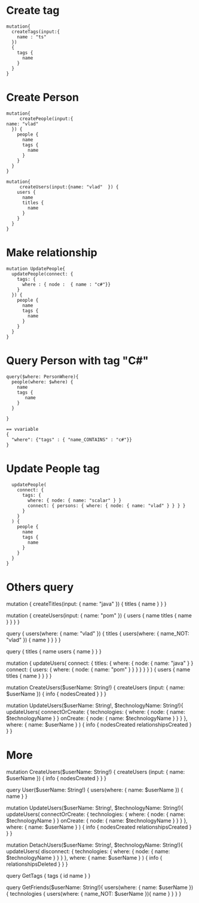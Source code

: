 # Create tag
```gql
mutation{
  createTags(input:{
    name : "ts"
  }) 
  {
    tags { 
      name
    }
  }
}

```

# Create Person

```gql
mutation{
     createPeople(input:{
name: "vlad"
  }) {
    people {
      name
      tags {
        name
      }
    }
  }
}

mutation{
     createUsers(input:{name: "vlad"  }) {
    users {
      name
      titles {
        name
      }
    }
  }
}
```



#  Make relationship
```gql
mutation UpdatePeople{
  updatePeople(connect: {
    tags: {
      where : { node :  { name : "c#"}}
    }
  }) {
    people {
      name
      tags {
        name
      }
    }
  }
}
```

# Query Person with tag "C#"

```gql
query($where: PersonWhere){
  people(where: $where) {
    name
    tags {
       name
    }
  }

}

== vvariable
{
  "where": {"tags" : { "name_CONTAINS" : "c#"}}
}
```

# Update People tag
```gqlmutation {
  updatePeople(
    connect: {
      tags: {
        where: { node: { name: "scalar" } }
        connect: { persons: { where: { node: { name: "vlad" } } } }
      }
    }
  ) {
    people {
      name
      tags {
        name
      }
    }
  }
}
```





# Others query
mutation {
  createTitles(input: { name: "java" }) {
    titles {
      name
    }
  }
}

mutation {
  createUsers(input: { name: "pom" }) {
    users {
      name
      titles {
        name
      }
    }
  }
}

query {
  users(where: { name: "vlad" }) {
    titles {
      users(where: { name_NOT: "vlad" }) {
        name
      }
    }
  }
}

query {
  titles {
    name
    users {
      name
    }
  }
}

mutation {
  updateUsers(
    connect: {
      titles: {
        where: { node: { name: "java" } }
        connect: { users: { where: { node: { name: "pom" } } } }
      }
    }
  ) {
    users {
      name
      titles {
        name
      }
    }
  }
}

mutation CreateUsers($userName: String!) {
  createUsers (input: {
    name: $userName
  }) {
    info {
      nodesCreated
    }
  }
}

mutation UpdateUsers($userName: String!, $technologyName: String!){
  updateUsers(
      connectOrCreate: {
        technologies: {
            where: { node: { name: $technologyName } }
            onCreate: { node: { name: $technologyName } }
        }
      },
      where: { name: $userName }
  ) {
    info {
      nodesCreated
      relationshipsCreated
    }
  }
}

# More

mutation CreateUsers($userName: String!) {
  createUsers (input: {
    name: $userName
  }) {
    info {
      nodesCreated
    }
  }
}

query User($userName: String!) {
  users(where: { name: $userName }) {
    name
  }
}

mutation UpdateUsers($userName: String!, $technologyName: String!){
  updateUsers(
      connectOrCreate: {
        technologies: {
            where: { node: { name: $technologyName } }
            onCreate: { node: { name: $technologyName } }
        }
      },
      where: { name: $userName }
  ) {
    info {
      nodesCreated
      relationshipsCreated
    }
  }
}

mutation DetachUsers($userName: String!, $technologyName: String!){
  updateUsers(
      disconnect: {
        technologies: {
            where: { node: { name: $technologyName } }
        }
      },
      where: { name: $userName }
  ) {
    info {
      relationshipsDeleted
    }
  }
}

query GetTags {
  tags {
    id
    name
  }
}

query GetFriends($userName: String!){
  users(where: { name: $userName }){
    technologies {
      users(where: { name_NOT: $userName }){
        name
      }
    }
  }
}